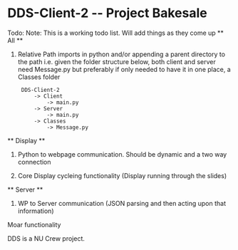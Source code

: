 DDS-Client-2 -- Project Bakesale
================================
Todo:
Note: This is a working todo list. Will add things as they come up
** All ** 
1. Relative Path imports in python and/or appending a parent directory to the path
	i.e. given the folder structure below, both client and server need 
	Message.py but preferably if only needed to have it in one place, a Classes folder

		DDS-Client-2
			-> Client
				-> main.py
			-> Server
				-> main.py
			-> Classes
				-> Message.py

** Display **
1. Python to webpage communication. Should be dynamic and a two way connection

2. Core Display cycleing functionality (Display running through the slides)

** Server **
1. WP to Server communication (JSON parsing and then acting upon that information)

Moar functionality


DDS is a NU Crew project.
